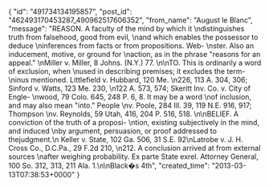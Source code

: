  {
   "id": "491734134195857",
   "post_id": "462493170453287_490962517606352",
   "from_name": "August le Blanc",
   "message": "REASON. A faculty of the mind by which it \ndistinguishes truth from falsehood, good from evil, \nand which enables the possessor to deduce \ninferences from facts or from propositions. Web- \nster. Also an inducement, motive, or ground for \naction, as in the phrase \"reasons for an appeal.\" \nMiller v. Miller, 8 Johns. (N.Y.) 77. \n\nTO. This is ordinarily a word of exclusion, when \nused in describing premises; it excludes the term- \ninus mentioned. Littlefield v. Hubbard, 120 Me. \n226, 113 A. 304, 306; Sinford v. Watts, 123 Me. 230, \n122 A. 573, 574; Skeritt Inv. Co. v. City of Engle- \nwood, 79 Colo. 645, 248 P. 6, 8. It may be a word \nof inclusion, and may also mean \"into.\" People \nv. Poole, 284 Ill. 39, 119 N.E. 916, 917; Thompson \nv. Reynolds, 59 Utah, 416, 204 P. 516, 518. \n\nBELIEF. A conviction of the truth of a proposi- \ntion, existing subjectively in the mind, and induced \nby argument, persuasion, or proof addressed to thejudgment.\n Keller v. State, 102 Ga. 506, 31 S.E. 92\nLatrobe v. J. H. Cross Co., D.C.Pa., 29 F.2d 210, \n212. A conclusion arrived at from external sources \nafter weighing probability. Ex parte State exrel. Attorney General, 100 So. 312, 313, 211 Ala. 1.\n\nBlack�s 4th",
   "created_time": "2013-03-13T07:38:53+0000"
 }

